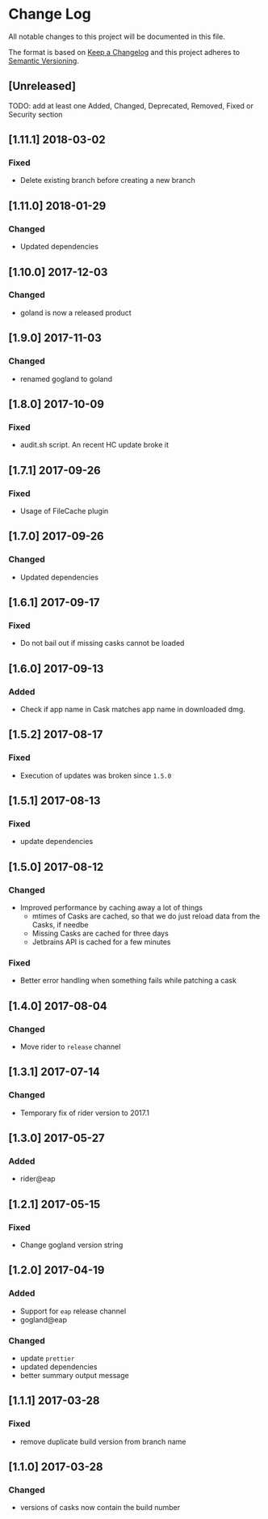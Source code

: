 # Change Log

All notable changes to this project will be documented in this file.

The format is based on [Keep a Changelog](http://keepachangelog.com/) and this project adheres to [Semantic Versioning](http://semver.org/).

## [Unreleased]

TODO: add at least one Added, Changed, Deprecated, Removed, Fixed or Security section

## [1.11.1] 2018-03-02

### Fixed

- Delete existing branch before creating a new branch

## [1.11.0] 2018-01-29

### Changed

- Updated dependencies

## [1.10.0] 2017-12-03

### Changed

- goland is now a released product

## [1.9.0] 2017-11-03

### Changed

- renamed gogland to goland

## [1.8.0] 2017-10-09

### Fixed

- audit.sh script. An recent HC update broke it

## [1.7.1] 2017-09-26

### Fixed

- Usage of FileCache plugin

## [1.7.0] 2017-09-26

### Changed

- Updated dependencies

## [1.6.1] 2017-09-17

### Fixed

- Do not bail out if missing casks cannot be loaded

## [1.6.0] 2017-09-13

### Added

- Check if app name in Cask matches app name in downloaded dmg.

## [1.5.2] 2017-08-17

### Fixed

- Execution of updates was broken since `1.5.0`

## [1.5.1] 2017-08-13

### Fixed

- update dependencies

## [1.5.0] 2017-08-12

### Changed

- Improved performance by caching away a lot of things
  - mtimes of Casks are cached, so that we do just reload data from the Casks, if needbe
  - Missing Casks are cached for three days
  - Jetbrains API is cached for a few minutes

### Fixed

- Better error handling when something fails while patching a cask

## [1.4.0] 2017-08-04

### Changed

- Move rider to `release` channel

## [1.3.1] 2017-07-14

### Changed

- Temporary fix of rider version to 2017.1

## [1.3.0] 2017-05-27

### Added

- rider@eap

## [1.2.1] 2017-05-15

### Fixed

- Change gogland version string

## [1.2.0] 2017-04-19

### Added

- Support for `eap` release channel
- gogland@eap

### Changed

- update `prettier`
- updated dependencies
- better summary output message

## [1.1.1] 2017-03-28

### Fixed

- remove duplicate build version from branch name

## [1.1.0] 2017-03-28

### Changed

- versions of casks now contain the build number
